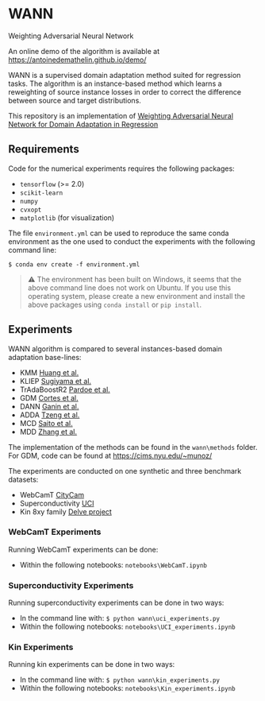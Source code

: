 # WANN

Weighting Adversarial Neural Network

An online demo of the algorithm is available at https://antoinedemathelin.github.io/demo/

WANN is a supervised domain adaptation method suited for regression tasks. The algorithm is an instance-based method which learns a reweighting of source instance losses in order to correct the difference between source and target distributions.

This repository is an implementation of [Weighting Adversarial Neural Network for Domain Adaptation in Regression](https://arxiv.org/abs/2006.08251)

## Requirements

Code for the numerical experiments requires the following packages:
- `tensorflow` (>= 2.0)
- `scikit-learn`
- `numpy`
- `cvxopt`
- `matplotlib` (for visualization)

The file `environment.yml` can be used to reproduce the same conda environment as the one used to conduct the experiments with the following command line:

`$ conda env create -f environment.yml`

> :warning: The environment has been built on Windows, it seems that the above command line does not work on Ubuntu. If you use this operating system, please create a new environment and install the above packages using `conda install` or `pip install`.

## Experiments

WANN algorithm is compared to several instances-based domain adaptation base-lines:
  - KMM [Huang et al.](http://papers.nips.cc/paper/3075-correcting-sample-selection-bias-by-unlabeled-data.pdf)
  - KLIEP [Sugiyama et al.](https://papers.nips.cc/paper/3248-direct-importance-estimation-with-model-selection-and-its-application-to-covariate-shift-adaptation.pdf)
  - TrAdaBoostR2 [Pardoe et al.](http://www.cs.utexas.edu/~pstone/Papers/bib2html/b2hd-ICML10-pardoe.html)
  - GDM [Cortes et al.](http://jmlr.org/papers/volume20/15-192/15-192.pdf)
  - DANN [Ganin et al.](https://arxiv.org/pdf/1505.07818.pdf)
  - ADDA [Tzeng et al.](https://arxiv.org/pdf/1702.05464.pdf)
  - MCD [Saito et al.](https://arxiv.org/pdf/1712.02560.pdf)
  - MDD [Zhang et al.](https://arxiv.org/pdf/1904.05801.pdf)

The implementation of the methods can be found in the `wann\methods` folder. For GDM, code can be found at https://cims.nyu.edu/~munoz/ 

The experiments are conducted on one synthetic and three benchmark datasets:
- WebCamT [CityCam](https://www.citycam-cmu.com/dataset)
- Superconductivity [UCI](https://archive.ics.uci.edu/ml/datasets/superconductivty+data#)
- Kin 8xy family [Delve project](http://www.cs.toronto.edu/~delve/data/datasets.html)

### WebCamT Experiments

Running WebCamT experiments can be done:
- Within the following notebooks: `notebooks\WebCamT.ipynb`

### Superconductivity Experiments

Running superconductivity experiments can be done in two ways:
- In the command line with: `$ python wann\uci_experiments.py`
- Within the following notebooks: `notebooks\UCI_experiments.ipynb`


### Kin Experiments

Running kin experiments can be done in two ways:
- In the command line with: `$ python wann\kin_experiments.py`
- Within the following notebooks: `notebooks\Kin_experiments.ipynb`


